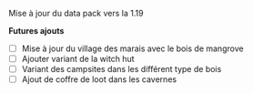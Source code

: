 Mise à jour du data pack vers la 1.19

**Futures ajouts**
- [ ] Mise à jour du village des marais avec le bois de mangrove
- [ ] Ajouter variant de la witch hut
- [ ] Variant des campsites dans les différent type de bois
- [ ] Ajout de coffre de loot dans les cavernes
